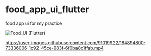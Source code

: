 # food_app_ui_flutter
 food app ui for my practice


![Food_UI (Flutter)](https://github.com/javedmughal-058/food_app_ui_flutter/assets/91019922/952d0030-c173-463a-a952-5bd915a850f0)



https://user-images.githubusercontent.com/91019922/184894800-73336006-1c92-45ce-983f-6f0ba8c1ffab.mp4

